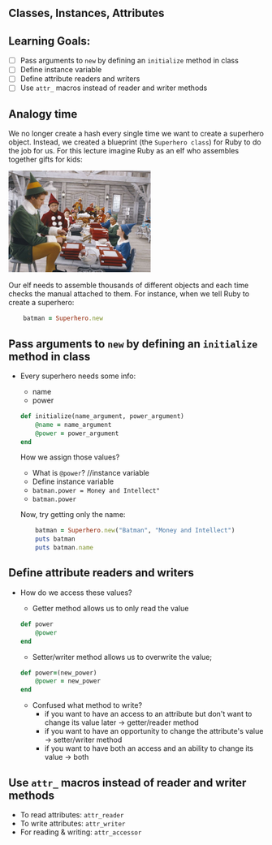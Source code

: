 ## Classes, Instances, Attributes

## Learning Goals:
- [ ] Pass arguments to `new` by defining an `initialize` method in class
- [ ] Define instance variable
- [ ] Define attribute readers and writers
- [ ] Use `attr_` macros instead of reader and writer methods

<!-- In this Phase we will be talking about:
- local_vars
- @instance_var
- @@class_vars
- CONSTS
- $global_vars -->

## Analogy time 
We no longer create a hash every single time we want to create a superhero object. Instead, we created a blueprint (the `Superhero class`) for Ruby to do the job for us. For this lecture imagine Ruby as an elf who assembles together gifts for kids:

<img src="buddy-the-elf.jpg" height="200px" width="auto" style="display:inline"  alt="a still from the Elf movie picturing Will Ferrel as an assembly line elf preparing toys for kids">

Our elf needs to assemble thousands of different objects and each time checks the manual attached to them. For instance, when we tell Ruby to create a superhero:

```ruby
    batman = Superhero.new
```

## Pass arguments to `new` by defining an `initialize` method in class
* Every superhero needs some info:
    * name 
    * power

    ```ruby
    def initialize(name_argument, power_argument)
        @name = name_argument
        @power = power_argument
    end
    ```

    How we assign those values?

    * What is `@power`? //instance variable
    * Define instance variable
    * `batman.power = Money and Intellect"`
    * `batman.power`

    Now, try getting only the name:
    ```ruby
        batman = Superhero.new("Batman", "Money and Intellect")
        puts batman
        puts batman.name
    ```

## Define attribute readers and writers
* How do we access these values?
    * Getter method allows us to only read the value
    ```ruby
    def power
        @power
    end
    ```

    * Setter/writer method allows us to overwrite the value;
    ```ruby
    def power=(new_power)
        @power = new_power
    end
    ```

    * Confused what method to write?
        * if you want to have an access to an attribute but don't want to change its value later -> getter/reader method
        * if you want to have an opportunity to change the attribute's value -> setter/writer method
        * if you want to have both an access and an ability to change its value -> both


## Use `attr_` macros instead of reader and writer methods
* To read attributes: `attr_reader`
* To write attributes: `attr_writer`
* For reading & writing: `attr_accessor`
